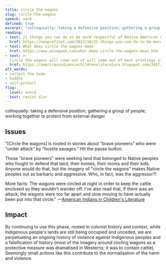 ```yaml
---
title: circle the wagons
slug: circle-the-wagons
speech: verb
defined: true
excerpt: "colloquially: taking a defensive position; gathering a group of people; working together to protect from external danger"
reading:
- text: 21 things you can do to be more respectful of Native American cultures
  href: https://nonprofitaf.com/2017/10/21-things-you-can-do-to-be-more-respectful-of-native-american-cultures/#more-4624
- text: What does circle the wagons mean
  href: https://www.wisegeek.com/what-does-circle-the-wagons-mean.htm
- text: >-
  Circle the wagons will come out of will come out of next printings of Robin Benway\'s FAR FROM THE TREE
  href: https://americanindiansinchildrensliterature.blogspot.com/2017/12/circle-wagons-will-come-out-of-next.html
alt_words:
- collect the team
- huddle
- self-protect
flag:
  level: avoid
  text: racist slur
---
```


colloquially: taking a defensive position; gathering a group of people; working together to protect from external danger

## Issues

"[Circle the wagons] is rooted in stories about "brave pioneers" who were "under attack" by "hostile savages." Hit the pause button.

Those "brave pioneers" were seeking land that belonged to Native peoples who fought to defend that land, their homes, their moms and their kids. Anyone would do that, but the imagery of "circle the wagons" makes Native peoples out as barbaric and aggressive. Who, in fact, was the aggressor?!

More facts: The wagons were circled at night in order to keep the cattle enclosed so they wouldn't wander off. I've also read that, if there was an attack, the wagons were too far apart and slow moving to have actually been put into that circle." —[American Indians in Children's Literature](https://americanindiansinchildrensliterature.blogspot.com/p/all-you-do-is-complain.html)

## Impact

By continuing to use this phase, rooted in colonist history and context, while Indigenous people's lands are still being occupied and unceded, we are perpetuating an ongoing history of violence against Indigenous peoples and a falsification of history (most of the imagery around circling wagons as a protective measure was dramatised in Westerns; it was to contain cattle). Seemingly small actions like this contribute to the normalisation of the harm and violence.
